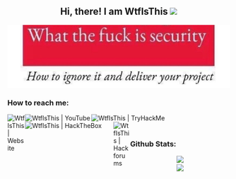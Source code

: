 <div align="center">
  <h2> 
    Hi, there! I am WtfIsThis <img src="https://github.com/kogisin/kogisin/blob/main/gifs/hi.gif" width="30px">
  </h2>
</div>

<img align="center" alt="Banner" width="1200" src="https://github.com/Wtf-Is-This-x1337/Wtf-Is-This-x1337/blob/main/WhatTheFuckIsSecurity.png">

### How to reach me: 
[<img align="left" alt="WtfIsThis | Website" width="40px" src="https://github.com/rahuldkjain/github-profile-readme-generator/blob/master/src/images/icons/FrontendDevelopment/webpack.svg" />][website]
[<img align="left" alt="WtfIsThis | YouTube" width="150px" src="https://img.shields.io/static/v1?style=for-the-badge&message=YouTube&color=FF0000&logo=YouTube&logoColor=FFFFFF&label=" />][youtube]
[<img align="left" alt="WtfIsThis | TryHackMe" width="170px" src="https://img.shields.io/static/v1?style=for-the-badge&message=TryHackMe&color=212C42&logo=TryHackMe&logoColor=FFFFFF&label="/>][tryhackme]
[<img align="left" alt="WtfIsThis | HackTheBox" width="200px" src="https://img.shields.io/static/v1?style=for-the-badge&message=Hack+The+Box&color=222222&logo=Hack+The+Box&logoColor=9FEF00&label=" />][hackthebox]
[<img align="left" alt = "WtfIsThis | Hackforums" width = "38px" src = "https://hackforums.net/uploads/avatars/avatar_2617740.png?dateline=1637702131" />][hackforums]
<br/><br/>
### Github Stats:
<p align="center">
  <a href="https://github.com/Wtf-Is-This-x1337">
    <img height="180em" src="https://github-readme-stats.vercel.app/api?username=Wtf-Is-This-x1337&theme=algolia"/>
    <br>
    <img height="180em" src="https://github-readme-stats.vercel.app/api/top-langs/?username=Wtf-Is-This-x1337&layout=compact&theme=algolia"/>
  </a>
</p>

[website]: https://wtfisthis-portfolio.herokuapp.com/
[youtube]: https://www.youtube.com/channel/UC_HV32JteVfGzYMtqkpH7Ng
[tryhackme]: https://tryhackme.com/p/WtfIsThis
[hackthebox]: https://app.hackthebox.eu/profile/620974
[hackforums]: https://hackforums.net/member.php?action=profile&uid=5063966
